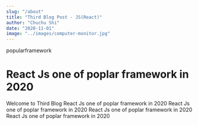 ```yaml
---
slug: "/about"
title: "Third Blog Post - JS(React)"
author: "Chuchu Shi"
date: "2020-11-01"
image: "../images/computer-monitor.jpg"
---
```


popularframework

# React Js one of poplar framework in 2020

Welcome to Third Blog React Js one of poplar framework in 2020 React Js one of poplar framework in 2020
React Js one of poplar framework in 2020 React Js one of poplar framework in 2020
